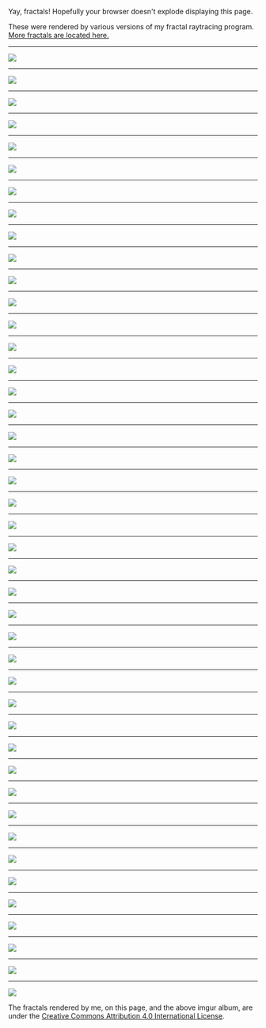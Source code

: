 Yay, fractals! Hopefully your browser doesn't explode displaying this page.

These were rendered by various versions of my fractal raytracing program. [More fractals are located here.](https://imgur.com/a/rmM4v)

---

[![](/image/electric.png)](fractals/electric.png)

---

[![](/image/slice.png)](fractals/slice.png)

---

[![](/image/shiny.png)](fractals/shiny.png)

---

[![](/image/arch_canyon.png)](fractals/arch_canyon.png)

---

[![](/image/aesthetic.png)](fractals/aesthetic.png)

---

[![](/image/rail.png)](fractals/rail.png)

---

[![](/image/angle.png)](fractals/angle.png)

---

[![](/image/bridge.png)](fractals/bridge.png)

---

[![](/image/burst.png)](fractals/burst.png)

---

[![](/image/canyon.png)](fractals/canyon.png)

---

[![](/image/city.png)](fractals/city.png)

---

[![](/image/construction.png)](fractals/construction.png)

---

[![](/image/corner2.png)](fractals/corner2.png)

---

[![](/image/corner.png)](fractals/corner.png)

---

[![](/image/energy.png)](fractals/energy.png)

---

[![](/image/fire.png)](fractals/fire.png)

---

[![](/image/flight.png)](fractals/flight.png)

---

[![](/image/fog4.png)](fractals/fog4.png)

---

[![](/image/fuzz.png)](fractals/fuzz.png)

---

[![](/image/ghost.png)](fractals/ghost.png)

---

[![](/image/giants.png)](fractals/giants.png)

---

[![](/image/grilledCheese.png)](fractals/grilledCheese.png)

---

[![](/image/head.png)](fractals/head.png)

---

[![](/image/iris.png)](fractals/iris.png)

---

[![](/image/lightfog.png)](fractals/lightfog.png)

---

[![](/image/pancakes.png)](fractals/pancakes.png)

---

[![](/image/pastel_big.png)](fractals/pastel_big.png)

---

[![](/image/pastel.png)](fractals/pastel.png)

---

[![](/image/platforms.png)](fractals/platforms.png)

---

[![](/image/rainbow.png)](fractals/rainbow.png)

---

[![](/image/shadows.png)](fractals/shadows.png)

---

[![](/image/ship.png)](fractals/ship.png)

---

[![](/image/snow.png)](fractals/snow.png)

---

[![](/image/space.png)](fractals/space.png)

---

[![](/image/spectrum.png)](fractals/spectrum.png)

---

[![](/image/sphere.png)](fractals/sphere.png)

---

[![](/image/spindles.png)](fractals/spindles.png)

---

[![](/image/sunshadow.png)](fractals/sunshadow.png)

---

[![](/image/uh.png)](fractals/uh.png)

---

[![](/image/underwater.png)](fractals/underwater.png)

---

[![](/image/underworld.png)](fractals/underworld.png)

---

[![](/image/watchers.png)](fractals/watchers.png)

---

![](https://licensebuttons.net/l/by/4.0/88x31.png)

The fractals rendered by me, on this page, and the above imgur album, are under the [Creative Commons Attribution 4.0 International License](https://creativecommons.org/licenses/by/4.0/).
